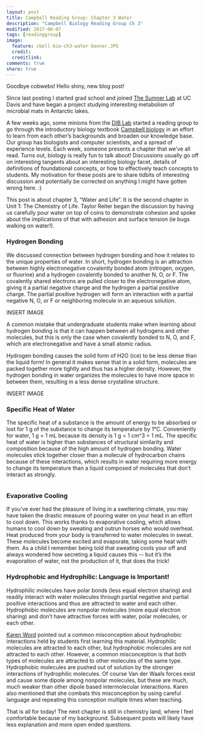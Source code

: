 ```yaml
---
layout: post
title: Campbell Reading Group: Chapter 3 Water
description: "Campbell Biology Reading Group Ch 3"
modified: 2017-06-07
tags: [readinggroup]
image:
  feature: cbell-bio-ch3-water-banner.JPG
  credit:
  creditlink:
comments: true
share: true
---
```

Goodbye cobwebs! Hello shiny, new blog post!

Since last posting I started grad school and joined [The Sumner Lab](http://mygeologypage.ucdavis.edu/sumner/Home.html) at UC Davis and have began a project studying interesting metabolism of microbial mats in Antarctic lakes.

A few weeks ago, some minions from the [DIB Lab](http://ivory.idyll.org/lab/) started a reading group to go through the introductory biology textbook  [Campbell biology](https://www.amazon.com/Campbell-Biology-11th-Lisa-Urry/dp/0134093410/ref=dp_ob_title_bk) in an effort to learn from each other’s backgrounds and broaden our knowledge base. Our group has biologists and computer scientists, and a spread of experience levels. Each week, someone presents a chapter that we’ve all read. Turns out, biology is really fun to talk about! Discussions usually go off on interesting tangents about an interesting biology facet, details of definitions of foundational concepts, or how to effectively teach concepts to students. My motivation for these posts are to share tidbits of interesting discussion and potentially be corrected on anything I might have gotten wrong here. :)
 
This post is about chapter 3, “Water and Life”. It is the second chapter in Unit 1: The Chemistry of Life. Taylor Reiter began the discussion by having us carefully pour water on top of coins to demonstrate cohesion and spoke about the implications of that with adhesion and surface tension (ie bugs walking on water!).

### Hydrogen Bonding

We discussed connection between hydrogen bonding and how it relates to the unique properties of water. In short, hydrogen bonding is an attraction between highly electronegative covalently bonded atom (nitrogen, oxygen, or fluorine) and a hydrogen covalently bonded to another N, O, or F. The covalently shared electrons are pulled closer to the electronegative atom, giving it a partial negative charge and the hydrogen a partial positive charge. The partial positive hydrogen will form an interaction with a partial negative N, O, or F or neighboring molecule in an aqueous solution. 

INSERT IMAGE

A common mistake that undergraduate students make when learning about hydrogen bonding is that it can happen between all hydrogens and other molecules, but this is only the case when covalently bonded to N, O, and F, which are electronegative and have a small atomic radius.
 
Hydrogen bonding causes the solid form of H2O (ice) to be less dense than the liquid form! In general it makes sense that in a solid form, molecules are packed together more tightly and thus has a higher density. However, the hydrogen bonding in water organizes the molecules to have more space in between them, resulting in a less dense crystalline structure.

INSERT IMAGE

### Specific Heat of Water

The specific heat of a substance is the amount of energy to be absorbed or lost for 1 g of the substance to change its temperature by 1°C. Conveniently for water, 1 g = 1 mL because its density is 1 g = 1 cm^3 = 1 mL. The specific heat of water is higher than substances of structural similarity and composition because of the high amount of hydrogen bonding. Water molecules stick together closer than a molecule of hydrocarbon chains because of these interactions, which results in water requiring more energy to change its temperature than a liquid composed of molecules that don’t interact as strongly.

<figure>
	<a href="https://raw.githubusercontent.com/jessicamizzi/jessicamizzi.github.io/master/images/dreamteam.jpg"><img src="https://raw.githubusercontent.com/jessicamizzi/jessicamizzi.github.io/master/images/dreamteam.jpg" alt=""></a>
</figure>

### Evaporative Cooling

If you’ve ever had the pleasure of living in a sweltering climate, you may have taken the drastic measure of pouring water on your head in an effort to cool down. This works thanks to evaporative cooling, which allows humans to cool down by sweating and outrun horses who would overheat. Heat produced from your body is transferred to water molecules in sweat. These molecules become excited and evaporate, taking some heat with them. As a child I remember being told that sweating cools your off and always wondered how secreting a liquid causes this -- but it’s the evaporation of water, not the production of it, that does the trick!

### Hydrophobic and Hydrophilic: Language is Important!

Hydrophilic molecules have polar bonds (less equal electron sharing) and readily interact with water molecules through partial negative and partial positive interactions and thus are attracted to water and each other. Hydrophobic molecules are nonpolar molecules (more equal electron sharing) and don’t have attractive forces with water, polar molecules, or each other. 
 
[Karen Word](https://twitter.com/karen_word) pointed out a common misconception about hydrophobic interactions held by students first learning this material. Hydrophilic molecules are attracted to each other, but hydrophobic molecules are not attracted to each other. However, a common misconception is that both types of molecules are attracted to other molecules of the same type. Hydrophobic molecules are pushed out of solution by the stronger interactions of hydrophilic molecules. Of course Van der Waals forces exist and cause some dipole among nonpolar molecules, but these are much, much weaker than other dipole based intermolecular interactions. Karen also mentioned that she combats this misconception by using careful language and repeating this conception multiple times when teaching.
 
That is all for today! The next chapter is still in chemistry land, where I feel comfortable because of my background. Subsequent posts will likely have less explanation and more open ended questions.

